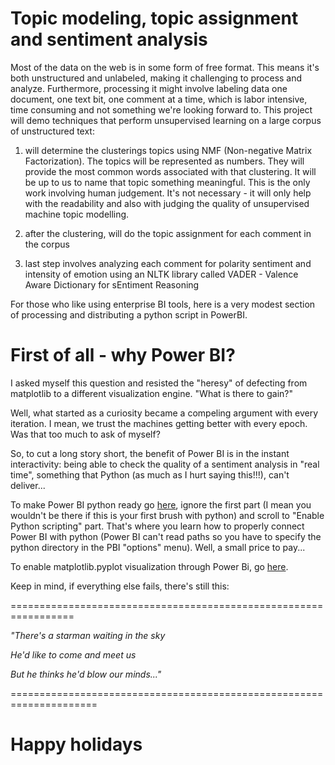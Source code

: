 # Topic modeling, topic assignment and sentiment analysis


Most of the data on the web is in some form of free format. This means it's both unstructured and unlabeled, making it challenging to process and analyze. Furthermore, processing it might involve labeling data one document, one text bit, one comment at a time, which is labor intensive, time consuming and not something we're looking forward to.
This project will demo techniques that perform unsupervised learning on a large corpus of unstructured text:

1.  will determine the clusterings topics using NMF (Non-negative Matrix Factorization). The topics will be represented as numbers. They will provide the most common words associated with that clustering. It will be up to us to name that topic something meaningful. This is the only work involving human judgement. It's not necessary - it will only help with the readability and also with judging the quality of unsupervised machine topic modelling.

2.  after the clustering, will do the topic assignment for each comment in the corpus

3.  last step involves analyzing each comment for polarity sentiment and intensity of emotion using an NLTK library called VADER - Valence Aware Dictionary for sEntiment Reasoning

For those who like using enterprise BI tools, here is a very modest section of processing and distributing a python script in PowerBI.

# First of all - why Power BI?

I asked myself this question and resisted the "heresy" of defecting from matplotlib to a different visualization engine. "What is there to gain?"

Well, what started as a curiosity became a compeling argument with every iteration. I mean, we trust the machines getting better with every epoch. Was that too much to ask of myself?

So, to cut a long story short, the benefit of Power BI is in the instant interactivity: being able to check the quality of a sentiment analysis in "real time", something that Python (as much as I hurt saying this!!!), can't deliver...

To make Power BI python ready go [here](https://docs.microsoft.com/en-us/power-bi/desktop-python-scripts), ignore the first part (I mean you wouldn't be there if this is your first brush with python) and scroll to "Enable Python scripting" part. That's where you learn how to properly connect Power BI with python (Power BI can't read paths so you have to specify the python directory in the PBI "options" menu). Well, a small price to pay...


To enable matplotlib.pyplot visualization through Power Bi, go [here](https://docs.microsoft.com/en-us/power-bi/desktop-python-visuals).

Keep in mind, if everything else fails, there's still this:

=================================================================


 *"There's a starman waiting in the sky*

 *He'd like to come and meet us*

*But he thinks he'd blow our minds..."*


=====================================================================


# Happy holidays

